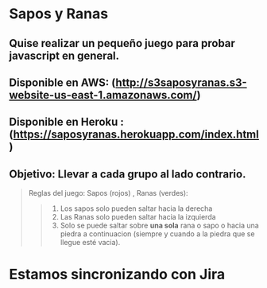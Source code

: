 # Sapos y Ranas
## Quise realizar un pequeño juego para probar javascript en general.
## Disponible en AWS: (http://s3saposyranas.s3-website-us-east-1.amazonaws.com/)
## Disponible en Heroku : (https://saposyranas.herokuapp.com/index.html)
## Objetivo: Llevar a cada grupo al lado contrario.

> Reglas del juego: Sapos (rojos) , Ranas (verdes):
>> 1. Los sapos solo pueden saltar hacia la derecha
>> 2. Las Ranas solo pueden saltar hacia la izquierda
>> 3. Solo se puede saltar sobre __una sola__ rana o sapo o hacia una piedra a continuacion (siempre y cuando a la piedra que se llegue esté vacia).


# Estamos sincronizando con Jira